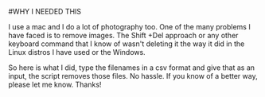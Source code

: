 #WHY I NEEDED THIS

I use a mac and I do a lot of photography too. One of the many problems I have faced is to remove images. The Shift +Del approach or any other keyboard command that I know of wasn't deleting it the way it did in the Linux distros I have used or the Windows.

So here is what I did, type the filenames in a csv format and give that as an input, the script removes those files. No hassle. If you know of a better way, please let me know. Thanks!
